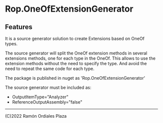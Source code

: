 ﻿# Rop.OneOfExtensionGenerator

Features
--------

It is a source generator solution to create Extensions based on OneOf types.

The source generator will split the OneOf extension methods in several extensions methods, one for each type in the OneOf.
This allows to use the extension methods without the need to specify the type. And avoid the need to repeat the same code for each type.

The package is published in nuget as 'Rop.OneOfExtensionGenerator'

The source generator must be included as:

* OutputItemType="Analyzer" 
* ReferenceOutputAssembly="false"

 ------
 (C)2022 Ramón Ordiales Plaza
